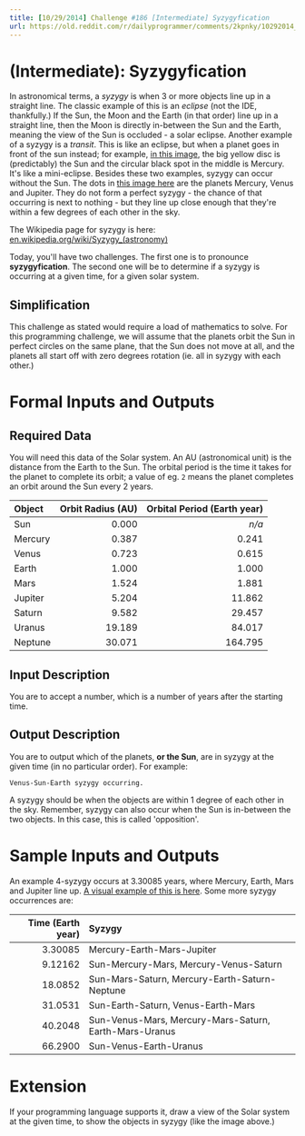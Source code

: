 ```yaml
---
title: [10/29/2014] Challenge #186 [Intermediate] Syzygyfication
url: https://old.reddit.com/r/dailyprogrammer/comments/2kpnky/10292014_challenge_186_intermediate_syzygyfication/
---
```


# [](#IntermediateIcon) **(Intermediate)**: Syzygyfication

In astronomical terms, a *syzygy* is when 3 or more objects line up in a straight line. The classic example of this is an *eclipse* (not the IDE, thankfully.) If the Sun, the Moon and the Earth (in that order) line up in a straight line, then the Moon is directly in-between the Sun and the Earth, meaning the view of the Sun is occluded - a solar eclipse. Another example of a syzygy is a *transit*. This is like an eclipse, but when a planet goes in front of the sun instead; for example, [in this image](http://upload.wikimedia.org/wikipedia/commons/6/64/Mercury_transit_2.jpg), the big yellow disc is (predictably) the Sun and the circular black spot in the middle is Mercury. It's like a mini-eclipse. Besides these two examples, syzygy can occur without the Sun. The dots in [this image here](https://upload.wikimedia.org/wikipedia/commons/c/c2/Three_Planets_Dance_Over_La_Silla.jpg) are the planets Mercury, Venus and Jupiter. They do not form a perfect syzygy  - the chance of that occurring is next to nothing - but they line up close enough that they're within a few degrees of each other in the sky.

The Wikipedia page for syzygy is here: [en.wikipedia.org/wiki/Syzygy_(astronomy)](https://en.wikipedia.org/wiki/Syzygy_%28astronomy%29)

Today, you'll have two challenges. The first one is to pronounce **syzygyfication**. The second one will be to determine if a syzygy is occurring at a given time, for a given solar system.

## Simplification

This challenge as stated would require a load of mathematics to solve. For this programming challenge, we will assume that the planets orbit the Sun in perfect circles on the same plane, that the Sun does not move at all, and the planets all start off with zero degrees rotation (ie. all in syzygy with each other.)

# Formal Inputs and Outputs

## Required Data

You will need this data of the Solar system. An AU (astronomical unit) is the distance from the Earth to the Sun. The orbital period is the time it takes for the planet to complete its orbit; a value of eg. `2` means the planet completes an orbit around the Sun every 2 years.

| Object      | Orbit Radius (AU) | Orbital Period (Earth year) |
| :-          |                -: |                          -: |
| Sun         |             0.000 |                       *n/a* |
| Mercury     |             0.387 |                       0.241 |
| Venus       |             0.723 |                       0.615 |
| Earth       |             1.000 |                       1.000 |
| Mars        |             1.524 |                       1.881 |
| Jupiter     |             5.204 |                      11.862 |
| Saturn      |             9.582 |                      29.457 |
| Uranus      |            19.189 |                      84.017 |
| Neptune     |            30.071 |                     164.795 |

## Input Description

You are to accept a number, which is a number of years after the starting time.

## Output Description

You are to output which of the planets, **or the Sun**, are in syzygy at the given time (in no particular order). For example:

    Venus-Sun-Earth syzygy occurring.

A syzygy should be when the objects are within 1 degree of each other in the sky. Remember, syzygy can also occur when the Sun is in-between the two objects. In this case, this is called 'opposition'.

# Sample Inputs and Outputs

An example 4-syzygy occurs at 3.30085 years, where Mercury, Earth, Mars and Jupiter line up. [A visual example of this is here](http://i.imgur.com/gkD863d.png). Some more syzygy occurrences are:

| Time (Earth year) | Syzygy |
|-:|:-|
| 3.30085 | Mercury-Earth-Mars-Jupiter |
| 9.12162 | Sun-Mercury-Mars, Mercury-Venus-Saturn |
| 18.0852 | Sun-Mars-Saturn, Mercury-Earth-Saturn-Neptune |
| 31.0531 | Sun-Earth-Saturn, Venus-Earth-Mars |
| 40.2048 | Sun-Venus-Mars, Mercury-Mars-Saturn, Earth-Mars-Uranus |
| 66.2900 | Sun-Venus-Earth-Uranus |
# Extension

If your programming language supports it, draw a view of the Solar system at the given time, to show the objects in syzygy (like the image above.)
